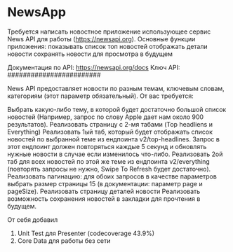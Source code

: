 # NewsApp
Требуется написать новостное приложение использующее сервис News API для работы (https://newsapi.org). Основные функции приложения: 
показывать список топ новостей
отображать детали новости
сохранять новости для просмотра в будущем

Документация по API: https://newsapi.org/docs 
Ключ API: ########################

News API предоставляет новости по разным темам, ключевым словам, категориям (этот параметр обязательный). От вас требуется:

Выбрать какую-либо тему, в которой будет достаточно большой список новостей (Например, запрос по слову Apple дает нам около 900 результатов).
Реализовать страницу с 2-мя табами (Top headliens и Everything)
Реализовать 1ый таб, который будет отображать список новостей по выбранной теме из ендпоинта v2/top-headlines. Запрос в этот ендпоинт должен повторяться каждые 5 секунд и обновлять нужные новости в случае если изменилось что-либо.
Реализовать 2ой таб для всех новостей по этой же теме из ендпоинта v2/everything (повторять запросы не нужно, Swipe To Refresh будет достаточно).
Реализовать пагинацию: для обоих запросов в качестве параметров выбрать размер страницы 15 (в документации: параметр page и pageSize).
Реализовать страницу деталей новости
Реализовать возможность сохранения новостей в закладки для прочтения в будущем.



От себя добавил
1) Unit Test для Presenter (codecoverage 43.9%)
2) Core Data для работы без сети
